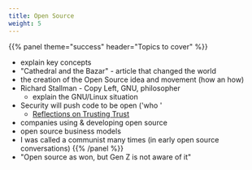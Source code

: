 ```yaml
---
title: Open Source
weight: 5
---
```



{{% panel theme="success" header="Topics to cover" %}}

 - explain key concepts
 - "Cathedral and the Bazar" - article that changed the world
 - the creation of the Open Source idea and movement (how an how)
 - Richard Stallman - Copy Left, GNU, philosopher
    - explain the GNU/Linux situation
 - Security will push code to be open ('who '
    - [Reflections on Trusting Trust](https://www.ece.cmu.edu/~ganger/712.fall02/papers/p761-thompson.pdf)
 - companies using & developing open source
 - open source business models
 - I was called a communist many times (in early open source conversations)
{{% /panel %}}
 - "Open source as won, but Gen Z is not aware of it"